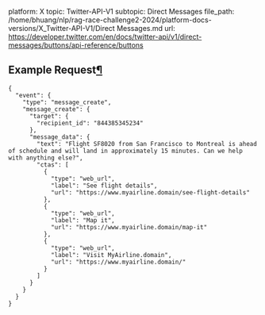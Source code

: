 platform: X
topic: Twitter-API-V1
subtopic: Direct Messages
file_path: /home/bhuang/nlp/rag-race-challenge2-2024/platform-docs-versions/X_Twitter-API-V1/Direct Messages.md
url: https://developer.twitter.com/en/docs/twitter-api/v1/direct-messages/buttons/api-reference/buttons

## Example Request[¶](#example-request "Permalink to this headline")

    {
      "event": {
        "type": "message_create",
        "message_create": {
          "target": {
            "recipient_id": "844385345234"
          },
          "message_data": {
            "text": "Flight SF8020 from San Francisco to Montreal is ahead of schedule and will land in approximately 15 minutes. Can we help with anything else?",
            "ctas": [
              {
                "type": "web_url",
                "label": "See flight details",
                "url": "https://www.myairline.domain/see-flight-details"
              },
              {
                "type": "web_url",
                "label": "Map it",
                "url": "https://www.myairline.domain/map-it"
              },
              {
                "type": "web_url",
                "label": "Visit MyAirline.domain",
                "url": "https://www.myairline.domain/"
              }
            ]
          }
        }
      }
    }